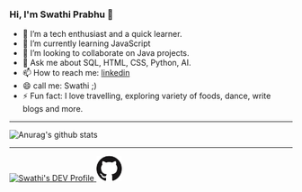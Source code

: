 ### Hi, I'm Swathi Prabhu 👋
- 🔭 I’m a tech enthusiast and a quick learner.
- 🌱 I’m currently learning JavaScript
- 👯 I’m looking to collaborate on Java projects.
- 💬 Ask me about SQL, HTML, CSS, Python, AI.
- 📫 How to reach me: <a href="https://www.linkedin.com/in/swathi-prabhu-839186181/">linkedin</a>
- 😄 call me: Swathi ;)
- ⚡ Fun fact: I love travelling, exploring variety of foods, dance, write blogs and more.

----

![Anurag's github stats](https://github-readme-stats.vercel.app/api?username=swathiprabhu3&show_icons=true&theme=radical)

----

<a href="https://dev.to/swathiprabhu3">
  <img src="https://d2fltix0v2e0sb.cloudfront.net/dev-badge.svg" alt="Swathi's DEV Profile" height="45" width="45">
</a> <img src="https://raw.githubusercontent.com/github/explore/78df643247d429f6cc873026c0622819ad797942/topics/github/github.png" height="45" width="45" >





